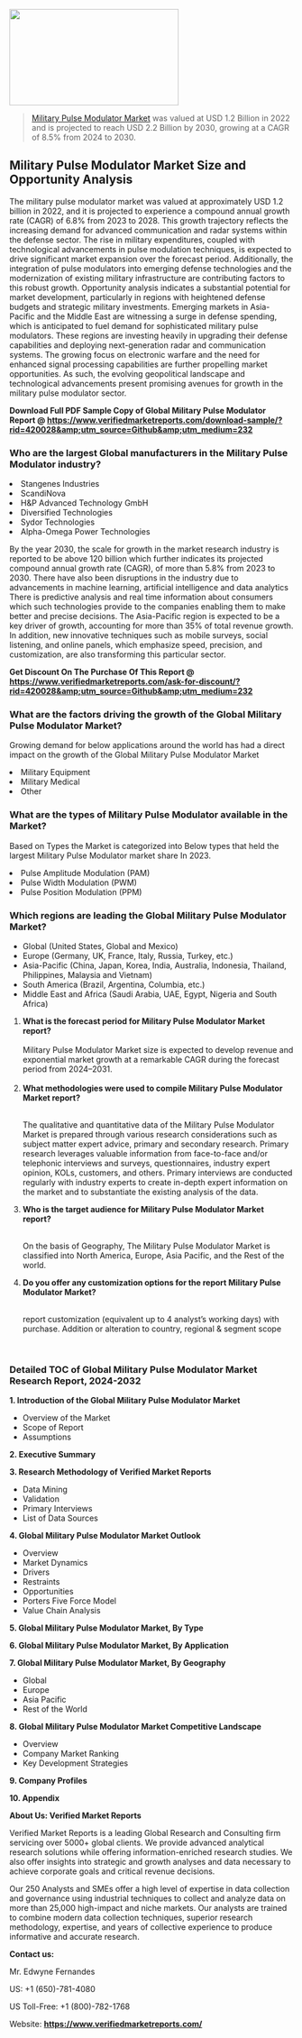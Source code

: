 
<img src="https://ffe5etoiles.com/wp-content/uploads/2024/12/MST1-300x171.png" alt="" width="300" height="171" class="alignnone size-medium wp-image-20088" /><blockquote><p><p><a href="https://www.verifiedmarketreports.com/download-sample/?rid=420028&utm_source=Github&utm_medium=232" target="_blank">Military Pulse Modulator Market</a> was valued at USD 1.2 Billion in 2022 and is projected to reach USD 2.2 Billion by 2030, growing at a CAGR of 8.5% from 2024 to 2030.</p></blockquote><p><h2>Military Pulse Modulator Market Size and Opportunity Analysis</h2> The military pulse modulator market was valued at approximately USD 1.2 billion in 2022, and it is projected to experience a compound annual growth rate (CAGR) of 6.8% from 2023 to 2028. This growth trajectory reflects the increasing demand for advanced communication and radar systems within the defense sector. The rise in military expenditures, coupled with technological advancements in pulse modulation techniques, is expected to drive significant market expansion over the forecast period. Additionally, the integration of pulse modulators into emerging defense technologies and the modernization of existing military infrastructure are contributing factors to this robust growth. Opportunity analysis indicates a substantial potential for market development, particularly in regions with heightened defense budgets and strategic military investments. Emerging markets in Asia-Pacific and the Middle East are witnessing a surge in defense spending, which is anticipated to fuel demand for sophisticated military pulse modulators. These regions are investing heavily in upgrading their defense capabilities and deploying next-generation radar and communication systems. The growing focus on electronic warfare and the need for enhanced signal processing capabilities are further propelling market opportunities. As such, the evolving geopolitical landscape and technological advancements present promising avenues for growth in the military pulse modulator sector. </p><p class=""><strong>Download Full PDF Sample Copy of Global Military Pulse Modulator Report @ <a href="https://www.verifiedmarketreports.com/download-sample/?rid=420028&amp;utm_source=Github&amp;utm_medium=232" target="_blank">https://www.verifiedmarketreports.com/download-sample/?rid=420028&amp;utm_source=Github&amp;utm_medium=232</a></strong></p><h3 id="" class="">Who are the largest Global manufacturers in the Military Pulse Modulator industry?</h3><p><li>Stangenes Industries</li><li> ScandiNova</li><li> H&P Advanced Technology GmbH</li><li> Diversified Technologies</li><li> Sydor Technologies</li><li> Alpha-Omega Power Technologies</li></p><div class=""><div class="" dir="" data-message-author-role="" data-message-id="" data-message-model-slug=""><div class=""><div class=""><div class=""><div class="" dir="" data-message-author-role="" data-message-id="" data-message-model-slug=""><div class=""><div class=""><p>By the year 2030, the scale for growth in the market research industry is reported to be above 120 billion which further indicates its projected compound annual growth rate (CAGR), of more than 5.8% from 2023 to 2030. There have also been disruptions in the industry due to advancements in machine learning, artificial intelligence and data analytics There is predictive analysis and real time information about consumers which such technologies provide to the companies enabling them to make better and precise decisions. The Asia-Pacific region is expected to be a key driver of growth, accounting for more than 35% of total revenue growth. In addition, new innovative techniques such as mobile surveys, social listening, and online panels, which emphasize speed, precision, and customization, are also transforming this particular sector.</p><p><strong>Get Discount On The Purchase Of This Report @&nbsp; <a href="https://www.verifiedmarketreports.com/ask-for-discount/?rid=420028&amp;utm_source=Github&amp;utm_medium=232" target="_blank">https://www.verifiedmarketreports.com/ask-for-discount/?rid=420028&amp;utm_source=Github&amp;utm_medium=232</a></strong></p></div></div></div></div></div></div></div></div><h3 id="" class="">What are the factors driving the growth of the Global Military Pulse Modulator Market?</h3><p id="" class="">Growing demand for below applications around the world has had a direct impact on the growth of the Global Military Pulse Modulator Market</p><p id="" class=""><li>Military Equipment</li><li> Military Medical</li><li> Other</li></p><h3 id="" class="">What are the types of Military Pulse Modulator available in the Market?</h3><p id="" class="">Based on Types the Market is categorized into Below types that held the largest Military Pulse Modulator market share In 2023.</p><p id="" class=""><li>Pulse Amplitude Modulation (PAM)</li><li> Pulse Width Modulation (PWM)</li><li> Pulse Position Modulation (PPM)</li></p><h3 id="" class="">Which regions are leading the Global Military Pulse Modulator Market?</h3><ul><li>Global (United States, Global and Mexico)</li><li>Europe (Germany, UK, France, Italy, Russia, Turkey, etc.)</li><li>Asia-Pacific (China, Japan, Korea, India, Australia, Indonesia, Thailand, Philippines, Malaysia and Vietnam)</li><li>South America (Brazil, Argentina, Columbia, etc.)</li><li>Middle East and Africa (Saudi Arabia, UAE, Egypt, Nigeria and South Africa)</li></ul><p><ol><li><strong>What is the forecast period for Military Pulse Modulator Market report?<br /></strong><br /><span data-sheets-root="1" data-sheets-value="{&quot;1&quot;:2,&quot;2&quot;:&quot;XXXX size is expected to develop revenue and exponential market growth at a remarkable CAGR during the forecast period from 2024&ndash;2030.&quot;}" data-sheets-userformat="{&quot;2&quot;:12674,&quot;4&quot;:{&quot;1&quot;:2,&quot;2&quot;:16776960},&quot;10&quot;:2,&quot;11&quot;:0,&quot;15&quot;:&quot;Arial&quot;,&quot;16&quot;:12}">Military Pulse Modulator Market size is expected to develop revenue and exponential market growth at a remarkable CAGR during the forecast period from 2024&ndash;2031.</span><br /><br /></li><li><strong>What methodologies were used to compile Military Pulse Modulator Market report?<br /><br /></strong><p>The qualitative and quantitative data of the&nbsp;Military Pulse Modulator Market is prepared through various research considerations such as subject matter expert advice, primary and secondary research. Primary research leverages valuable information from face-to-face and/or telephonic interviews and surveys, questionnaires, industry expert opinion, KOLs, customers, and others. Primary interviews are conducted regularly with industry experts to create in-depth expert information on the market and to substantiate the existing analysis of the data.&nbsp;</p></li><li><strong>Who is the target audience for Military Pulse Modulator Market report?<br /><br /></strong><p>On the basis of Geography, The&nbsp;Military Pulse Modulator Market is classified into North America, Europe, Asia Pacific, and the Rest of the world.</p></li><li><strong>Do you offer any customization options for the report Military Pulse Modulator Market?<br /><br /></strong><p>report customization (equivalent up to 4 analyst&rsquo;s working days) with purchase. Addition or alteration to country, regional &amp; segment scope</p><p>&nbsp;</p></li></ol></p><h3 id="" class="">Detailed TOC of Global Military Pulse Modulator Market Research Report, 2024-2032</h3><p id="" class=""><strong>1. Introduction of the Global Military Pulse Modulator Market</strong></p><ul><li>Overview of the Market</li><li>Scope of Report</li><li>Assumptions</li></ul><p id="" class=""><strong>2. Executive Summary</strong></p><p id="" class=""><strong>3. Research Methodology of&nbsp;Verified Market Reports</strong></p><ul><li>Data Mining</li><li>Validation</li><li>Primary Interviews</li><li>List of Data Sources</li></ul><p id="" class=""><strong>4. Global Military Pulse Modulator Market Outlook</strong></p><ul><li>Overview</li><li>Market Dynamics</li><li>Drivers</li><li>Restraints</li><li>Opportunities</li><li>Porters Five Force Model</li><li>Value Chain Analysis</li></ul><p id="" class=""><strong>5. Global Military Pulse Modulator Market, By&nbsp;Type</strong></p><p id="" class=""><strong>6. Global Military Pulse Modulator Market, By Application</strong></p><p id="" class=""><strong>7. Global Military Pulse Modulator Market, By Geography</strong></p><ul><li>Global</li><li>Europe</li><li>Asia Pacific</li><li>Rest of the World</li></ul><p id="" class=""><strong>8. Global Military Pulse Modulator Market Competitive Landscape</strong></p><ul><li>Overview</li><li>Company Market Ranking</li><li>Key Development Strategies</li></ul><p id="" class=""><strong>9. Company Profiles</strong></p><p id="" class=""><strong>10. Appendix</strong></p><p id="" class=""><strong>About Us: Verified Market Reports</strong></p><p id="" class="">Verified Market Reports is a leading Global Research and Consulting firm servicing over 5000+ global clients. We provide advanced analytical research solutions while offering information-enriched research studies. We also offer insights into strategic and growth analyses and data necessary to achieve corporate goals and critical revenue decisions.</p><p id="" class="">Our 250 Analysts and SMEs offer a high level of expertise in data collection and governance using industrial techniques to collect and analyze data on more than 25,000 high-impact and niche markets. Our analysts are trained to combine modern data collection techniques, superior research methodology, expertise, and years of collective experience to produce informative and accurate research.</p><p id="" class=""><strong>Contact us:</strong></p><p id="" class="">Mr. Edwyne Fernandes</p><p id="" class="">US: +1 (650)-781-4080</p><p id="" class="">US Toll-Free: +1 (800)-782-1768</p><p id="" class="">Website: <a target="" data-test-app-aware-link=""><strong>https://www.verifiedmarketreports.com/</strong></a></p>
